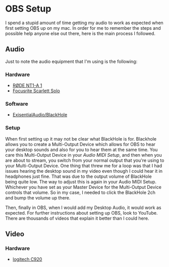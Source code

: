 # OBS Setup

I spend a stupid amount of time getting my audio to work as expected when first
setting OBS up on my mac. In order for me to remember the steps and possible
help anyone else out there, here is the main process I followed.


## Audio

Just to note the audio equipment that I'm using is the following:

### Hardware
  - [RØDE NT1-A 1](http://www.rode.com/microphones/nt1-a)
  - [Focusrite Scarlett Solo](https://focusrite.com/en/usb-audio-interface/scarlett/scarlett-solo)

### Software
  - [ExisentialAudio/BlackHole](https://github.com/ExistentialAudio/BlackHole)

### Setup

When first setting up it may not be clear what BlackHole is for. Blackhole
allows you to create a Multi-Output Device which allows for OBS to hear your
desktop sounds and also for you to hear them at the same time. You care this
Multi-Output Device in your _Audio MIDI Setup_, and then when you are about to
stream, you switch from your normal output that you're using to your
Multi-Output Device. One thing that threw me for a loop was that I had issues
hearing the desktop sound in my video even though I could hear it in headphones
just fine. That was due to the output volume of BlackHole being quite low. The
way to adjust this is again in your Audio MIDI Setup. Whichever you have set as
your Master Device for the Multi-Output Device controls that volume. So in my
case, I needed to click the BlackHole 2ch and bump the volume up there.

Then, finally in OBS, when I would add my Desktop Audio, it would work as
expected. For further instructions about setting up OBS, look to YouTube. There
are thousands of videos that explain it better than I could here.

## Video

### Hardware
  - [logitech C920](https://www.logitech.com/en-us/products/webcams/c920-pro-hd-webcam.960-000764.html)
